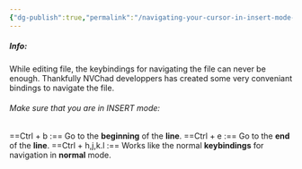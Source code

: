 ```yaml
---
{"dg-publish":true,"permalink":"/navigating-your-cursor-in-insert-mode-in-nv-chad/","noteIcon":""}
---
```


##### Info:
While editing file, the keybindings for navigating the file can never be enough. Thankfully NVChad developpers has created some very conveniant bindings to navigate the file.

###### Make sure that you are in INSERT mode:
==Ctrl + b :== Go to the **beginning** of the **line**.
==Ctrl + e :== Go to the **end** of the **line**.
==Ctrl + h,j,k.l :== Works like the normal **keybindings** for navigation in **normal** mode.